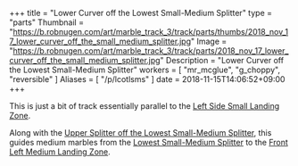 +++
title = "Lower Curver off the Lowest Small-Medium Splitter"
type = "parts"
Thumbnail = "https://b.robnugen.com/art/marble_track_3/track/parts/thumbs/2018_nov_17_lower_curver_off_the_small_medium_splitter.jpg"
Image = "https://b.robnugen.com/art/marble_track_3/track/parts/2018_nov_17_lower_curver_off_the_small_medium_splitter.jpg"
Description = "Lower Curver off the Lowest Small-Medium Splitter"
workers = [
    "mr_mcglue",
    "g_choppy",
    "reversible"
]
Aliases = [
    "/p/lcotlsms"
]
date = 2018-11-15T14:06:52+09:00
+++

This is just a bit of track essentially parallel to the [Left Side Small Landing Zone](/parts/left_side_small_landing_zone/).

Along with the [Upper Splitter off the Lowest Small-Medium Splitter](/parts/upper_splitter_off_the_lowest_small-medium_splitter/), this guides medium marbles from the [Lowest Small-Medium Splitter](/p/lsms) to the [Front Left Medium Landing Zone](/parts/front_left_medium_landing_zone/).
